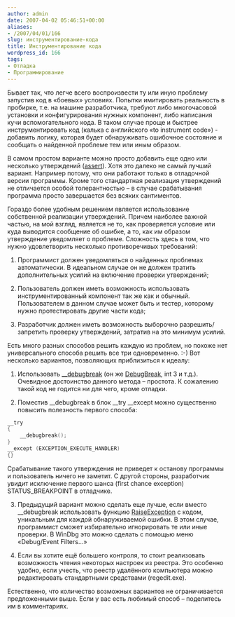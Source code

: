 ```yaml
---
author: admin
date: 2007-04-02 05:46:51+00:00
aliases:
- /2007/04/01/166
slug: инструментирование-кода
title: Инструментирование кода
wordpress_id: 166
tags:
- Отладка
- Программирование
---
```


Бывает так, что легче всего воспроизвести ту или иную проблему запустив код в «боевых» условиях. Попытки имитировать реальность в пробирке, т.е. на машине разработчика, требуют либо многочасовой установки и конфигурирования нужных компонент, либо написания кучи вспомогательного кода. В таком случае проще и быстрее инструментировать код (калька с английского «to instrument code») - добавить логику, которая будет обнаруживать ошибочное состояние и сообщать о найденной проблеме тем или иным образом.

В самом простом варианте можно просто добавить еще одно или несколько утверждений ([assert](http://msdn2.microsoft.com/en-us/library/9sb57dw4(VS.80).aspx)). Хотя это далеко не самый лучший вариант. Например потому, что они работают только в отладочной версии программы. Кроме того стандартная реализация утверждений не отличается особой толерантностью – в случае срабатывания программа просто завершается без всяких сантиментов. 

Гораздо более удобным решением является использование собственной реализации утверждений. Причем наиболее важной частью, на мой взгляд, является не то, как проверяется условие или куда выводится сообщение об ошибке, а то, как им образом утверждение уведомляет о проблеме. Сложность здесь в том, что нужно удовлетворить несколько противоречивых требований:

  1. Программист должен уведомляться о найденных проблемах автоматически. В идеальном случае он не должен тратить дополнительных усилий на включение проверки утверждений;

  2. Пользователь должен иметь возможность использовать инструментированный компонент так же как и обычный. Пользователем в данном случае может быть и тестер, которому нужно протестировать другие части кода;

  3. Разработчик должен иметь возможность выборочно разрешить/запретить проверку утверждений, затратив на это минимум усилий.

Есть много разных способов решить каждую из проблем, но похоже нет универсального способа решить все три одновременно. :-) Вот несколько вариантов, позволяющих приблизиться к идеалу:

  1. Использовать [__debugbreak](http://msdn2.microsoft.com/en-us/library/f408b4et(VS.80).aspx) (он же [DebugBreak](http://msdn2.microsoft.com/en-us/library/ms679297.aspx), int 3 и т.д.). Очевидное достоинство данного метода – простота. К сожалению такой код не годится ни для чего, кроме отладки.

  2. Поместив __debugbreak в блок __try __except можно существенно повысить полезность первого способа:

```cpp
__try
{
    __debugbreak();
}
__except (EXCEPTION_EXECUTE_HANDLER)
{}
```

Срабатывание такого утверждения не приведет к останову программы и пользователь ничего не заметит. С другой стороны, разработчик увидит исключение первого шанса (first chance exception) STATUS_BREAKPOINT в отладчике.

  3. Предыдущий вариант можно сделать еще лучше, если вместо __debugbreak использовать функцию [RaiseException](http://msdn2.microsoft.com/en-us/library/aa909203.aspx) с кодом, уникальным для каждой обнаруживаемой ошибки. В этом случае, программист сможет избирательно игнорировать те или иные проверки. В WinDbg это можно сделать с помощью меню «Debug/Event Filters...»

  4. Если вы хотите ещё большего контроля, то стоит реализовать возможность чтения некоторых настроек из реестра. Это особенно удобно, если учесть, что реестр удалённого компьютера можно редактировать стандартными средствами (regedit.exe).

Естественно, что количество возможных вариантов не ограничивается предложенными выше. Если у вас есть любимый способ – поделитесь им в комментариях.
